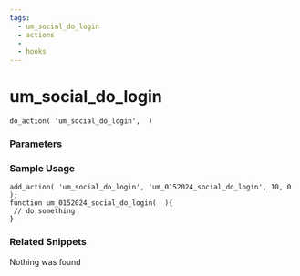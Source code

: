 ```yaml
---
tags: 
  - um_social_do_login
  - actions
  - 
  - hooks
---
```

# um\_social\_do\_login

``` php:no-line-numbers
do_action( 'um_social_do_login',  )
```
<div class='hook-sep'></div>

### Parameters

<div class='hook-sep'></div>



### Sample Usage

``` php:no-line-numbers
add_action( 'um_social_do_login', 'um_0152024_social_do_login', 10, 0 );
function um_0152024_social_do_login(  ){
 // do something
}
```
<div class='hook-sep'></div>



### Related Snippets

Nothing was found

